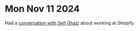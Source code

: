 # Mon Nov 11 2024
Had a [conversation with Seif Ghazi](./2024-11-11_17-30-20_-0500.md) about working at Shopify.
